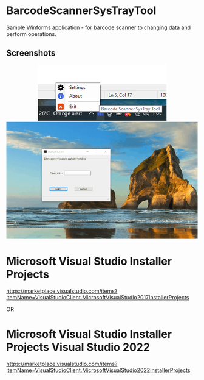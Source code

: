# BarcodeScannerSysTrayTool
Sample Winforms application - for barcode scanner to changing data and perform operations.

## Screenshots
<div align="center">

<img alt="screenshot01" src="./docs/BarcodeScannerSysTrayTool.png">

<img alt="gif" src="./docs/Animation.gif">
</div>


# Microsoft Visual Studio Installer Projects

https://marketplace.visualstudio.com/items?itemName=VisualStudioClient.MicrosoftVisualStudio2017InstallerProjects

OR

# Microsoft Visual Studio Installer Projects Visual Studio 2022
https://marketplace.visualstudio.com/items?itemName=VisualStudioClient.MicrosoftVisualStudio2022InstallerProjects

